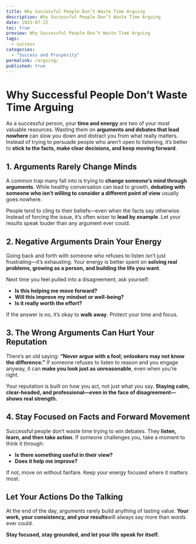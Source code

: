 ```yaml
---
title: Why Successful People Don’t Waste Time Arguing
description: Why Successful People Don’t Waste Time Arguing
date: 2025-07-22
toc: true
preview: Why Successful People Don’t Waste Time Arguing
tags:
  - success
categories:
  - "Success and Prosperity"
permalink: /arguing/
published: true
---
```

# Why Successful People Don’t Waste Time Arguing

As a successful person, your **time and energy** are two of your most valuable resources. Wasting them on **arguments and debates that lead nowhere** can slow you down and distract you from what really matters. Instead of trying to persuade people who aren’t open to listening, it’s better to **stick to the facts, make clear decisions, and keep moving forward**.
## 1. Arguments Rarely Change Minds

A common trap many fall into is trying to **change someone’s mind through arguments**. While healthy conversation can lead to growth, **debating with someone who isn’t willing to consider a different point of view** usually goes nowhere.

People tend to cling to their beliefs—even when the facts say otherwise. Instead of forcing the issue, it’s often wiser to **lead by example**. Let your results speak louder than any argument ever could.

## 2. Negative Arguments Drain Your Energy

Going back and forth with someone who refuses to listen isn’t just frustrating—it’s exhausting. Your energy is better spent on **solving real problems, growing as a person, and building the life you want**.

Next time you feel pulled into a disagreement, ask yourself:

- **Is this helping me move forward?**    
- **Will this improve my mindset or well-being?**
- **Is it really worth the effort?**

If the answer is no, it’s okay to **walk away**. Protect your time and focus.
## 3. The Wrong Arguments Can Hurt Your Reputation

There’s an old saying: **“Never argue with a fool; onlookers may not know the difference.”** If someone refuses to listen to reason and you engage anyway, it can **make you look just as unreasonable**, even when you’re right.

Your reputation is built on how you act, not just what you say. **Staying calm, clear-headed, and professional—even in the face of disagreement—shows real strength.**
## 4. Stay Focused on Facts and Forward Movement

Successful people don’t waste time trying to win debates. They **listen, learn, and then take action**. If someone challenges you, take a moment to think it through:

- **Is there something useful in their view?**    
- **Does it help me improve?**
    
If not, move on without fanfare. Keep your energy focused where it matters most.
## Let Your Actions Do the Talking

At the end of the day, arguments rarely build anything of lasting value. **Your work, your consistency, and your results**will always say more than words ever could.

**Stay focused, stay grounded, and let your life speak for itself.**